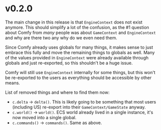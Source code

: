 # v0.2.0

The main change in this release is that `EngineContext` does not exist
anymore. This should simplify a lot of the confusion, as the #1 question
about Comfy from _many_ people was about `GameContext` and `EngineContext`
and why are there two any why do we even need them.

Since Comfy already uses globals for many things, it makes sense to just
embrace this fully and move the remaining things to globals as well. Many
of the values provided in `EngineContext` were already available through
globals and just re-exported, so this shouldn't be a huge issue.

Comfy will still use `EngineContext` internally for some things, but this
won't be re-exported to the users as everything should be accessible by
other means.

List of removed things and where to find them now:

- `c.delta` -> `delta()`. This is likely going to be something that most users (including US)
  re-export into their `GameContext/GameState` anyway.
- `c.world()` -> `world()`. ECS world already lived in a single instance, it's now moved into a single global.
- `c.commands()` -> `commands()`. Same as above.
